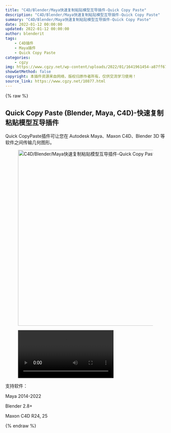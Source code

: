 ```yaml
---
title: "C4D/Blender/Maya快速复制粘贴模型互导插件-Quick Copy Paste"
description: "C4D/Blender/Maya快速复制粘贴模型互导插件-Quick Copy Paste"
summary: "C4D/Blender/Maya快速复制粘贴模型互导插件-Quick Copy Paste"
date: 2022-01-12 00:00:00
updated: 2022-01-12 00:00:00
author: blenderit
tags: 
    - C4D插件
    - Maya插件
    - Quick Copy Paste
categories:
    - cgzy
img: https://www.cgzy.net/wp-content/uploads/2022/01/1641961454-a87ff679a2f3e71.jpg
showGetMethod: false
copyright: 本插件资源来自网络，版权归原作者所有，仅供交流学习使用！
source_link: https://www.cgzy.net/10877.html
---
```


{% raw %}
<h2 class="wp-block-heading">Quick Copy Paste (Blender, Maya, C4D)-快速复制粘贴模型互导插件</h2><p class="is-style-text-indent-2em">Quick CopyPaste插件可让您在 Autodesk Maya、Maxon C4D、Blender 3D 等软件之间传输几何图形。</p><div class="wp-block-image is-style-border-round-and-with-shadow"><figure class="aligncenter size-full"><img fetchpriority="high" decoding="async" width="720" height="551" src="https://www.cgzy.net/wp-content/uploads/2022/01/1641961056-37693cfc748049e.jpg" class="wp-image-10878" srcset="https://www.cgzy.net/wp-content/uploads/2022/01/1641961056-37693cfc748049e.jpg 720w, https://www.cgzy.net/wp-content/uploads/2022/01/1641961056-37693cfc748049e-512x392.jpg 512w" sizes="(max-width: 720px) 100vw, 720px" title="C4D/Blender/Maya快速复制粘贴模型互导插件-Quick Copy Paste" alt="C4D/Blender/Maya快速复制粘贴模型互导插件-Quick Copy Paste"></figure></div><figure class="wp-block-video"><video controls src="https://cloud.video.taobao.com//play/u/705956171/p/1/e/6/t/1/344534381734.mp4"></video></figure><div class="wp-block-pandastudio-tips"><div class="tip success "><p>支持软件：</p>
<p>Maya 2014-2022</p>
<p>Blender 2.8+</p>
<p>Maxon C4D R24, 25</p>
</div></div>
<div style="display: none">cgzy</div>
{% endraw %}